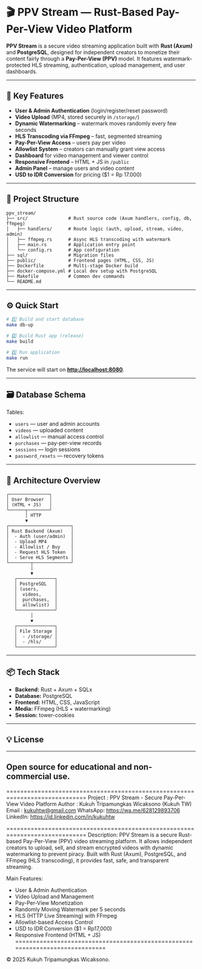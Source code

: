 # 🎬 PPV Stream — Rust-Based Pay-Per-View Video Platform

**PPV Stream** is a secure video streaming application built with **Rust (Axum)** and **PostgreSQL**, designed for independent creators to monetize their content fairly through a **Pay-Per-View (PPV)** model. It features watermark-protected HLS streaming, authentication, upload management, and user dashboards.

---

## 🚀 Key Features

* **User & Admin Authentication** (login/register/reset password)
* **Video Upload** (MP4, stored securely in `/storage/`)
* **Dynamic Watermarking** – watermark moves randomly every few seconds
* **HLS Transcoding via FFmpeg** – fast, segmented streaming
* **Pay-Per-View Access** – users pay per video
* **Allowlist System** – creators can manually grant view access
* **Dashboard** for video management and viewer control
* **Responsive Frontend** – HTML + JS in `/public`
* **Admin Panel** – manage users and video content
* **USD to IDR Conversion** for pricing ($1 = Rp 17.000)

---

## 🧱 Project Structure

```
ppv_stream/
├── src/               # Rust source code (Axum handlers, config, db, ffmpeg)
│   ├── handlers/      # Route logic (auth, upload, stream, video, admin)
│   ├── ffmpeg.rs      # Async HLS transcoding with watermark
│   ├── main.rs        # Application entry point
│   └── config.rs      # App configuration
├── sql/               # Migration files
├── public/            # Frontend pages (HTML, CSS, JS)
├── Dockerfile         # Multi-stage Docker build
├── docker-compose.yml # Local dev setup with PostgreSQL
├── Makefile           # Common dev commands
└── README.md
```

---

## ⚙️ Quick Start

```bash
# 1️⃣ Build and start database
make db-up

# 2️⃣ Build Rust app (release)
make build

# 3️⃣ Run application
make run
```

The service will start on **[http://localhost:8080](http://localhost:8080)**.

---

## 🗃️ Database Schema

Tables:

* `users` — user and admin accounts
* `videos` — uploaded content
* `allowlist` — manual access control
* `purchases` — pay-per-view records
* `sessions` — login sessions
* `password_resets` — recovery tokens

---

## 🔐 Architecture Overview

```
┌───────────────┐
│ User Browser  │
│ (HTML + JS)   │
└──────┬────────┘
       │ HTTP
       ▼
┌───────────────────────┐
│ Rust Backend (Axum)   │
│  - Auth (user/admin)  │
│  - Upload MP4         │
│  - Allowlist / Buy    │
│  - Request HLS Token  │
│  - Serve HLS Segments │
└────────┬──────────────┘
         │
         ▼
   ┌──────────────┐
   │ PostgreSQL   │
   │ (users,      │
   │  videos,     │
   │  purchases,  │
   │  allowlist)  │
   └──────────────┘
         │
         ▼
   ┌──────────────┐
   │ File Storage │
   │  - /storage/ │
   │  - /hls/     │
   └──────────────┘
```

---

## 📦 Tech Stack

* **Backend:** Rust + Axum + SQLx
* **Database:** PostgreSQL
* **Frontend:** HTML, CSS, JavaScript
* **Media:** FFmpeg (HLS + watermarking)
* **Session:** tower-cookies

---

## 💡 License

---
Open source for educational and non-commercial use.
---
=============================================================================
Project : PPV Stream - Secure Pay-Per-View Video Platform
Author  : Kukuh Tripamungkas Wicaksono (Kukuh TW)
Email   : kukuhtw@gmail.com
WhatsApp: https://wa.me/628129893706
LinkedIn: https://id.linkedin.com/in/kukuhtw

=============================================================================
Description:
PPV Stream is a secure Rust-based Pay-Per-View (PPV) video streaming platform.
It allows independent creators to upload, sell, and stream encrypted videos
with dynamic watermarking to prevent piracy. Built with Rust (Axum), PostgreSQL,
and FFmpeg (HLS transcoding), it provides fast, safe, and transparent streaming.

Main Features:
- User & Admin Authentication
- Video Upload and Management
- Pay-Per-View Monetization
- Randomly Moving Watermark per 5 seconds
- HLS (HTTP Live Streaming) with FFmpeg
- Allowlist-based Access Control
- USD to IDR Conversion ($1 = Rp17,000)
- Responsive Frontend (HTML + JS)
=============================================================================


© 2025 Kukuh Tripamungkas Wicaksono.


